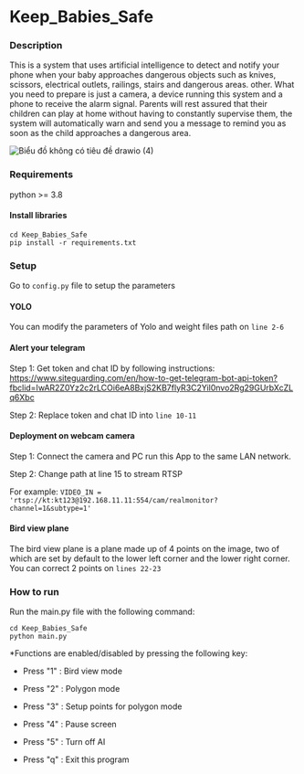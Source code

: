 # Keep_Babies_Safe
### Description
This is a system that uses artificial intelligence to detect and notify your phone when your baby approaches dangerous objects such as knives, scissors, electrical outlets, railings, stairs and dangerous areas. other. What you need to prepare is just a camera, a device running this system and a phone to receive the alarm signal. Parents will rest assured that their children can play at home without having to constantly supervise them, the system will automatically warn and send you a message to remind you as soon as the child approaches a dangerous area.


![Biểu đồ không có tiêu đề drawio (4)](https://user-images.githubusercontent.com/84137684/219955247-7e9563a3-b052-4008-afb7-6903e16ed40e.png)

### Requirements
python >= 3.8
#### Install libraries
```
cd Keep_Babies_Safe
pip install -r requirements.txt
```
### Setup
Go to `config.py` file to setup the parameters
#### YOLO
You can modify the parameters of Yolo and weight files path on `line 2-6` 
#### Alert your telegram
Step 1: Get token and chat ID by following instructions: https://www.siteguarding.com/en/how-to-get-telegram-bot-api-token?fbclid=IwAR2Z0Yz2c2rLCOi6eA8BxjS2KB7flyR3C2Yil0nvo2Rg29GUrbXcZLq6Xbc

Step 2: Replace token and chat ID into `line 10-11`
#### Deployment on webcam camera
Step 1: Connect the camera and PC run this App to the same LAN network.

Step 2: Change path at line 15 to stream RTSP

For example:
`VIDEO_IN = 'rtsp://kt:kt123@192.168.11.11:554/cam/realmonitor?channel=1&subtype=1'`
#### Bird view plane
The bird view plane is a plane made up of 4 points on the image, two of which are set by default to the lower left corner and the lower right corner. You can correct 2 points on `lines 22-23`

### How to run
Run the main.py file with the following command:

```
cd Keep_Babies_Safe
python main.py
```

*Functions are enabled/disabled by pressing the following key:

- Press "1" : Bird view mode

- Press "2" : Polygon mode

- Press "3" : Setup points for polygon mode

- Press "4" : Pause screen

- Press "5" : Turn off AI

- Press "q" : Exit this program

